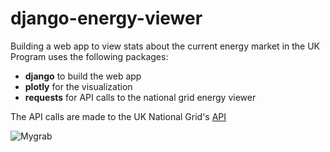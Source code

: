 # django-energy-viewer
Building a web app to view stats about the current energy market in the UK
Program uses the following packages:
- **django** to build the web app
- **plotly** for the visualization
- **requests** for API calls to the national grid energy viewer


The API calls are made to the UK National Grid's [API](https://api.carbonintensity.org.uk/)

![Mygrab](./screengrab.png)
